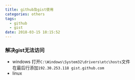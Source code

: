 ```yaml
---
title: github及gist使用
categories: others
tags:
  - github
  - gist
date: 2018-03-15 18:15:52
---
```



### 解决gist无法访问
* windows
打开`C:\Windows\System32\drivers\etc\hosts`文件   
在最后行添加`192.30.253.118 gist.github.com`
* linux
